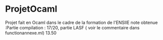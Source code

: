 # ProjetOcaml

Projet fait en Ocaml dans le cadre de la formation de l'ENSIIE note obtenue :Partie compilation : 17/20, partie LASF ( voir le commentaire dans functionannexe.ml) 13.50


